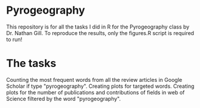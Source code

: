 # Pyrogeography
This repository is for all the tasks I did in R for the Pyrogeography class by Dr. Nathan Gill. To reproduce the results, only the figures.R script is required to run!
# The tasks
 Counting the most frequent words from all the review articles in Google Scholar if type "pyrogeography".
 Creating plots for targeted words.
 Creating plots for the number of publications and contributions of fields in web of Science filtered by the word "pyrogeography".

